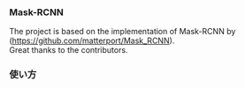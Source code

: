 ### Mask-RCNN

The project is based on the implementation of Mask-RCNN by (https://github.com/matterport/Mask_RCNN).  
Great thanks to the contributors. 


### 使い方

